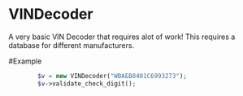 # VINDecoder
A very basic VIN Decoder that requires alot of work! 
This requires a database for different manufacturers.

#Example
```php
        $v = new VINDecoder("WBAEB8401C6993273");
        $v->validate_check_digit();
```
